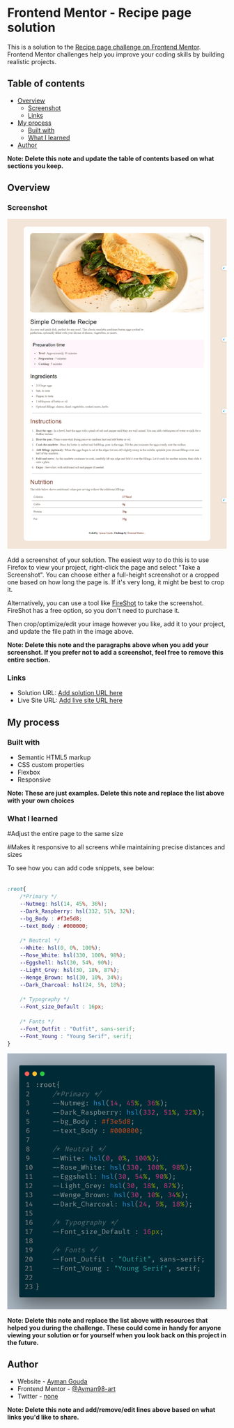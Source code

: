 # Frontend Mentor - Recipe page solution

This is a solution to the [Recipe page challenge on Frontend Mentor](https://www.frontendmentor.io/challenges/recipe-page-KiTsR8QQKm). Frontend Mentor challenges help you improve your coding skills by building realistic projects. 

## Table of contents

- [Overview](#overview)
  - [Screenshot](#screenshot)
  - [Links](#links)
- [My process](#my-process)
  - [Built with](#built-with)
  - [What I learned](#what-i-learned)
- [Author](#author)

**Note: Delete this note and update the table of contents based on what sections you keep.**

## Overview

### Screenshot

![](./screenshot.jpg)

Add a screenshot of your solution. The easiest way to do this is to use Firefox to view your project, right-click the page and select "Take a Screenshot". You can choose either a full-height screenshot or a cropped one based on how long the page is. If it's very long, it might be best to crop it.

Alternatively, you can use a tool like [FireShot](https://getfireshot.com/) to take the screenshot. FireShot has a free option, so you don't need to purchase it. 

Then crop/optimize/edit your image however you like, add it to your project, and update the file path in the image above.

**Note: Delete this note and the paragraphs above when you add your screenshot. If you prefer not to add a screenshot, feel free to remove this entire section.**

### Links

- Solution URL: [Add solution URL here](https://your-solution-url.com)
- Live Site URL: [Add live site URL here]()

## My process

### Built with

- Semantic HTML5 markup
- CSS custom properties
- Flexbox
- Responsive

**Note: These are just examples. Delete this note and replace the list above with your own choices**

### What I learned

#Adjust the entire page to the same size

#Makes it responsive to all screens while maintaining precise distances and sizes

To see how you can add code snippets, see below:

```css

:root{
    /*Primary */
    --Nutmeg: hsl(14, 45%, 36%);
    --Dark_Raspberry: hsl(332, 51%, 32%);
    --bg_Body : #f3e5d8;
    --text_Body : #000000;

    /* Neutral */
    --White: hsl(0, 0%, 100%);
    --Rose_White: hsl(330, 100%, 98%);
    --Eggshell: hsl(30, 54%, 90%);
    --Light_Grey: hsl(30, 18%, 87%);
    --Wenge_Brown: hsl(30, 10%, 34%);
    --Dark_Charcoal: hsl(24, 5%, 18%);
    
    /* Typography */
    --Font_size_Default : 16px;
    
    /* Fonts */
    --Font_Outfit : "Outfit", sans-serif;
    --Font_Young : "Young Serif", serif;
}

```

![](./code.png)

**Note: Delete this note and replace the list above with resources that helped you during the challenge. These could come in handy for anyone viewing your solution or for yourself when you look back on this project in the future.**

## Author

- Website - [Ayman Gouda](https://portofolie-6e19.onrender.com)
- Frontend Mentor - [@Ayman98-art](https://frontendmentor.io/profile/Ayman98-art)
- Twitter - [none]()

**Note: Delete this note and add/remove/edit lines above based on what links you'd like to share.**

